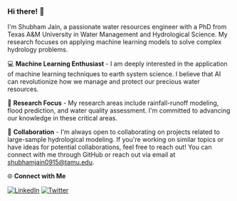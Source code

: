 ### Hi there! 👋

I'm Shubham Jain, a passionate water resources engineer with a PhD from Texas A&M University in Water Management and Hydrological Science. My research focuses on applying machine learning models to solve complex hydrology problems. 

💻 **Machine Learning Enthusiast** - I am deeply interested in the application of machine learning techniques to earth system science. I believe that AI can revolutionize how we manage and protect our precious water resources.

🔬 **Research Focus** - My research areas include rainfall-runoff modeling, flood prediction, and water quality assessment. I'm committed to advancing our knowledge in these critical areas.

🤝 **Collaboration** - I'm always open to collaborating on projects related to large-sample hydrological modeling. If you're working on similar topics or have ideas for potential collaborations, feel free to reach out! You can connect with me through GitHub or reach out via email at [shubhamjain0915@tamu.edu](mailto:shubhamjain0915@gmail.com).

🌐 **Connect with Me**

[![LinkedIn](https://img.shields.io/badge/LinkedIn-shubhamjain0915-blue)](https://www.linkedin.com/in/shubhamjain0915)
[![Twitter](https://img.shields.io/badge/Twitter-shubh_jayn-blue)](https://twitter.com/shubh_jayn)
